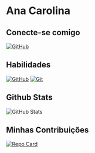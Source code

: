 # Ana Carolina

## Conecte-se comigo
[![GitHub](https://img.shields.io/badge/GitHub-ec63a1?style=for-the-badge&logo=github&logoColor=fff)](https://github.com/souzanac)

## Habilidades
[![GitHub](https://img.shields.io/badge/GitHub-ec63a1?style=for-the-badge&logo=github&logoColor=fff)](https://docs.github.com/)
[![Git](https://img.shields.io/badge/Git-ec63a1?style=for-the-badge&logo=git&logoColor=fff)](https://git-scm.com/doc) 

## Github Stats
![GitHub Stats](https://github-readme-stats.vercel.app/api?username=souzanac&theme=transparent&bg_color=ec63a1&border_color=fff&show_icons=true&icon_color=fff&title_color=fff&text_color=fff&hide_title=true&hide=stars)

## Minhas Contribuições
[![Repo Card](https://github-readme-stats.vercel.app/api/pin/?username=souzanac&repo=dio-lab-open-source&bg_color=ec63a1&border_color=fff&show_icons=true&icon_color=fff&title_color=fff&text_color=fff)](https://github.com/octoeli/dio-lab-open-source)